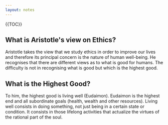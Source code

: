 ```yaml
---
layout: notes
---
```


{{TOC}}

## What is Aristotle's view on Ethics?

Aristotle takes the view that we study ethics in order to improve our lives and therefore its principal concern is the nature of human well-being. He recognises that there are different views as to what is good for humans. The difficulty is not in recognising what is good but which is the highest good. 

## What is the Highest Good?

To him, the highest good is living well (Eudaimon). Eudaimon is the highest end and all subordinate goals (health, wealth and other resources). Living well consists in doing something, not just being in a certain state or condition. It consists in those lifelong activities that actualize the virtues of the rational part of the soul.


